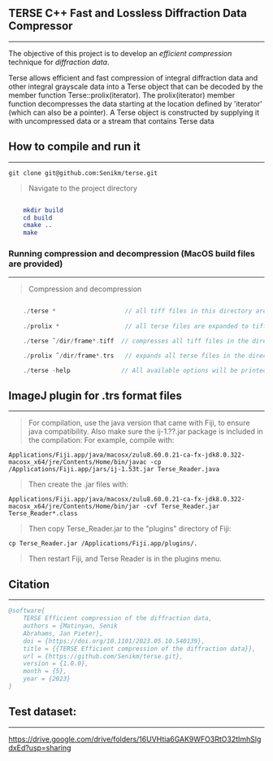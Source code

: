 ##  TERSE C++ Fast and Lossless Diffraction Data Compressor

___


The objective of this project is to develop an *efficient compression* technique for *diffraction data*.

Terse<T> allows efficient and fast compression of integral diffraction data and other integral grayscale
data into a Terse object that can be decoded by the member function Terse<T>::prolix(iterator). The
prolix(iterator) member function decompresses the data starting at the location defined by 'iterator'
(which can also be a pointer). A Terse object is constructed by supplying it with uncompressed data or a
stream that contains Terse data

## How to compile and run it

___

    git clone git@github.com:Senikm/terse.git 
> Navigate to the project directory
```cmake

    mkdir build
    cd build
    cmake ..
    make 
```


### Running compression and decompression (MacOS build files are provided)

___

> Compression and decompression
``` c++

    ./terse *                   // all tiff files in this directory are compressed to terse files 
    
    ./prolix *                  // all terse files are expanded to tiff files

    ./terse ˜/dir/frame*.tiff  // compresses all tiff files in the directory ~/dir that start with frame\n"

    ./prolix ˜/dir/frame*.trs   // expands all terse files in the directory ~/dir that start with frame\n"

    ./terse -help              // All available options will be printed
```


## ImageJ plugin for .trs format files

____

> For compilation, use the java version that came with Fiji, to ensure java compatibility. Also make sure the ij-1.??.jar package is included in the compilation:
> For example, compile with:


    Applications/Fiji.app/java/macosx/zulu8.60.0.21-ca-fx-jdk8.0.322-macosx_x64/jre/Contents/Home/bin/javac -cp /Applications/Fiji.app/jars/ij-1.53t.jar Terse_Reader.java

> Then create the .jar files with:

    Applications/Fiji.app/java/macosx/zulu8.60.0.21-ca-fx-jdk8.0.322-macosx_x64/jre/Contents/Home/bin/jar -cvf Terse_Reader.jar Terse_Reader*.class

> Then copy Terse_Reader.jar to the "plugins" directory of Fiji:

    cp Terse_Reader.jar /Applications/Fiji.app/plugins/.

> Then restart Fiji, and Terse Reader is in the plugins menu.


## Citation
____
``` bibtex
@software{
    TERSE Efficient compression of the diffraction data,
    authors = {Matinyan, Senik
    Abrahams, Jan Pieter},
    doi = {https://doi.org/10.1101/2023.05.10.540139},
    title = {{TERSE Efficient compression of the diffraction data}},
    url = {https://github.com/Senikm/terse.git},
    version = {1.0.0},
    month = {5},
    year = {2023}
}  

``` 
## Test dataset:

___

https://drive.google.com/drive/folders/16UVHtia6GAK9WFO3RtO32tImhSlgdxEd?usp=sharing

